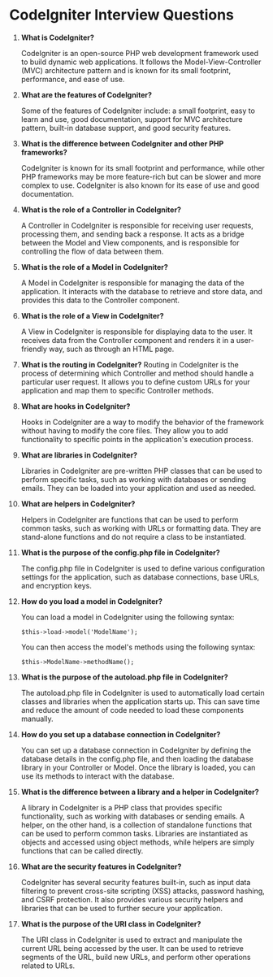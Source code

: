 # CodeIgniter Interview Questions

1. **What is CodeIgniter?**
    
    CodeIgniter is an open-source PHP web development framework used to build dynamic web applications. It follows the Model-View-Controller (MVC) architecture pattern and is known for its small footprint, performance, and ease of use.

2. **What are the features of CodeIgniter?**
    
    Some of the features of CodeIgniter include: a small footprint, easy to learn and use, good documentation, support for MVC architecture pattern, built-in database support, and good security features.

3. **What is the difference between CodeIgniter and other PHP frameworks?**
    
    CodeIgniter is known for its small footprint and performance, while other PHP frameworks may be more feature-rich but can be slower and more complex to use. CodeIgniter is also known for its ease of use and good documentation.

4. **What is the role of a Controller in CodeIgniter?**
    
    A Controller in CodeIgniter is responsible for receiving user requests, processing them, and sending back a response. It acts as a bridge between the Model and View components, and is responsible for controlling the flow of data between them.

5. **What is the role of a Model in CodeIgniter?**
    
    A Model in CodeIgniter is responsible for managing the data of the application. It interacts with the database to retrieve and store data, and provides this data to the Controller component.

6. **What is the role of a View in CodeIgniter?**
    
    A View in CodeIgniter is responsible for displaying data to the user. It receives data from the Controller component and renders it in a user-friendly way, such as through an HTML page.

7. **What is the routing in CodeIgniter?**
    Routing in CodeIgniter is the process of determining which Controller and method should handle a particular user request. It allows you to define custom URLs for your application and map them to specific Controller methods.

8. **What are hooks in CodeIgniter?**
    
    Hooks in CodeIgniter are a way to modify the behavior of the framework without having to modify the core files. They allow you to add functionality to specific points in the application's execution process.

9. **What are libraries in CodeIgniter?**
    
    Libraries in CodeIgniter are pre-written PHP classes that can be used to perform specific tasks, such as working with databases or sending emails. They can be loaded into your application and used as needed.

10. **What are helpers in CodeIgniter?**
    
    Helpers in CodeIgniter are functions that can be used to perform common tasks, such as working with URLs or formatting data. They are stand-alone functions and do not require a class to be instantiated.

11. **What is the purpose of the config.php file in CodeIgniter?**
    
    The config.php file in CodeIgniter is used to define various configuration settings for the application, such as database connections, base URLs, and encryption keys.

12. **How do you load a model in CodeIgniter?**
    
    You can load a model in CodeIgniter using the following syntax:

    ```$this->load->model('ModelName');```

    You can then access the model's methods using the following syntax:

    ```$this->ModelName->methodName();```

13. **What is the purpose of the autoload.php file in CodeIgniter?**
    
    The autoload.php file in CodeIgniter is used to automatically load certain classes and libraries when the application starts up. This can save time and reduce the amount of code needed to load these components manually.

14. **How do you set up a database connection in CodeIgniter?**
    
    You can set up a database connection in CodeIgniter by defining the database details in the config.php file, and then loading the database library in your Controller or Model. Once the library is loaded, you can use its methods to interact with the database.

15. **What is the difference between a library and a helper in CodeIgniter?**
    
    A library in CodeIgniter is a PHP class that provides specific functionality, such as working with databases or sending emails. A helper, on the other hand, is a collection of standalone functions that can be used to perform common tasks. Libraries are instantiated as objects and accessed using object methods, while helpers are simply functions that can be called directly.

16. **What are the security features in CodeIgniter?**
    
    CodeIgniter has several security features built-in, such as input data filtering to prevent cross-site scripting (XSS) attacks, password hashing, and CSRF protection. It also provides various security helpers and libraries that can be used to further secure your application.

17. **What is the purpose of the URI class in CodeIgniter?**
    
    The URI class in CodeIgniter is used to extract and manipulate the current URL being accessed by the user. It can be used to retrieve segments of the URL, build new URLs, and perform other operations related to URLs.
